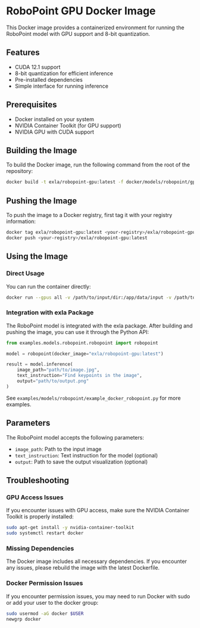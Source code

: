 # RoboPoint GPU Docker Image

This Docker image provides a containerized environment for running the RoboPoint model with GPU support and 8-bit quantization.

## Features

- CUDA 12.1 support
- 8-bit quantization for efficient inference
- Pre-installed dependencies
- Simple interface for running inference

## Prerequisites

- Docker installed on your system
- NVIDIA Container Toolkit (for GPU support)
- NVIDIA GPU with CUDA support

## Building the Image

To build the Docker image, run the following command from the root of the repository:

```bash
docker build -t exla/robopoint-gpu:latest -f docker/models/robopoint/gpu/Dockerfile .
```

## Pushing the Image

To push the image to a Docker registry, first tag it with your registry information:

```bash
docker tag exla/robopoint-gpu:latest <your-registry>/exla/robopoint-gpu:latest
docker push <your-registry>/exla/robopoint-gpu:latest
```

## Using the Image

### Direct Usage

You can run the container directly:

```bash
docker run --gpus all -v /path/to/input/dir:/app/data/input -v /path/to/output/dir:/app/data/output exla/robopoint-gpu:latest inference /app/data/input/image.jpg "Find keypoints in the image" /app/data/output/result.png
```

### Integration with exla Package

The RoboPoint model is integrated with the exla package. After building and pushing the image, you can use it through the Python API:

```python
from examples.models.robopoint.robopoint import robopoint

model = robopoint(docker_image="exla/robopoint-gpu:latest")

result = model.inference(
    image_path="path/to/image.jpg",
    text_instruction="Find keypoints in the image",
    output="path/to/output.png"
)
```

See `examples/models/robopoint/example_docker_robopoint.py` for more examples.

## Parameters

The RoboPoint model accepts the following parameters:

- `image_path`: Path to the input image
- `text_instruction`: Text instruction for the model (optional)
- `output`: Path to save the output visualization (optional)

## Troubleshooting

### GPU Access Issues

If you encounter issues with GPU access, make sure the NVIDIA Container Toolkit is properly installed:

```bash
sudo apt-get install -y nvidia-container-toolkit
sudo systemctl restart docker
```

### Missing Dependencies

The Docker image includes all necessary dependencies. If you encounter any issues, please rebuild the image with the latest Dockerfile.

### Docker Permission Issues

If you encounter permission issues, you may need to run Docker with sudo or add your user to the docker group:

```bash
sudo usermod -aG docker $USER
newgrp docker
``` 